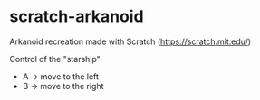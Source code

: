 # scratch-arkanoid
Arkanoid recreation made with Scratch (https://scratch.mit.edu/)

Control of the "starship"
* A -> move to the left
* B -> move to the right

